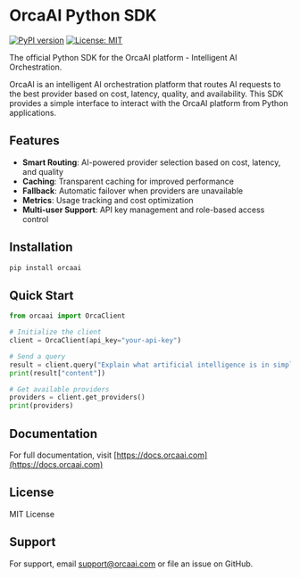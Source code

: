 # OrcaAI Python SDK

[![PyPI version](https://badge.fury.io/py/orcaai.svg)](https://badge.fury.io/py/orcaai)
[![License: MIT](https://img.shields.io/badge/License-MIT-yellow.svg)](https://opensource.org/licenses/MIT)

The official Python SDK for the OrcaAI platform - Intelligent AI Orchestration.

OrcaAI is an intelligent AI orchestration platform that routes AI requests to the best provider based on cost, latency, quality, and availability. This SDK provides a simple interface to interact with the OrcaAI platform from Python applications.

## Features

- **Smart Routing**: AI-powered provider selection based on cost, latency, and quality
- **Caching**: Transparent caching for improved performance
- **Fallback**: Automatic failover when providers are unavailable
- **Metrics**: Usage tracking and cost optimization
- **Multi-user Support**: API key management and role-based access control

## Installation

```bash
pip install orcaai
```

## Quick Start

```python
from orcaai import OrcaClient

# Initialize the client
client = OrcaClient(api_key="your-api-key")

# Send a query
result = client.query("Explain what artificial intelligence is in simple terms")
print(result["content"])

# Get available providers
providers = client.get_providers()
print(providers)
```

## Documentation

For full documentation, visit [https://docs.orcaai.com](https://docs.orcaai.com)

## License

MIT License

## Support

For support, email support@orcaai.com or file an issue on GitHub.